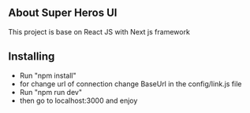 
## About Super Heros UI

This project is base on React JS with Next js framework  


## Installing

- Run "npm install"
- for change url of connection change BaseUrl in the config/link.js file
- Run "npm run dev"
- then go to localhost:3000 and enjoy


